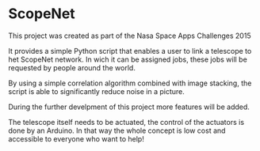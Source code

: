 # ScopeNet

This project was created as part of the Nasa Space Apps Challenges 2015

It provides a simple Python script that enables a user to link a telescope to het ScopeNet network. In wich it can be assigned jobs, these jobs will be requested by people around the world.

By using a simple correlation algorithm combined with image stacking, the script is able to significantly reduce noise in a picture.

During the further develpment of this project more features will be added.

The telescope itself needs to be actuated, the control of the actuators is done by an Arduino. In that way the whole concept is low cost and accessible to everyone who want to help!
